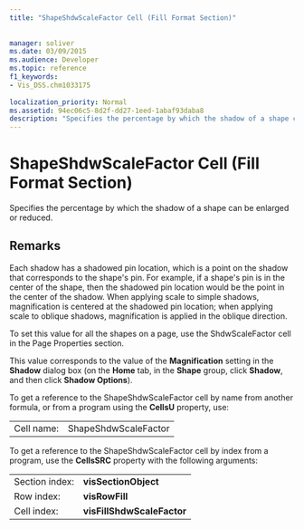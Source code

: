 ```yaml
---
title: "ShapeShdwScaleFactor Cell (Fill Format Section)"
 
 
manager: soliver
ms.date: 03/09/2015
ms.audience: Developer
ms.topic: reference
f1_keywords:
- Vis_DSS.chm1033175
 
localization_priority: Normal
ms.assetid: 94ec06c5-8d2f-dd27-1eed-1abaf93daba8
description: "Specifies the percentage by which the shadow of a shape can be enlarged or reduced."
---
```


# ShapeShdwScaleFactor Cell (Fill Format Section)

Specifies the percentage by which the shadow of a shape can be enlarged or reduced.
  
## Remarks

Each shadow has a shadowed pin location, which is a point on the shadow that corresponds to the shape's pin. For example, if a shape's pin is in the center of the shape, then the shadowed pin location would be the point in the center of the shadow. When applying scale to simple shadows, magnification is centered at the shadowed pin location; when applying scale to oblique shadows, magnification is applied in the oblique direction. 
  
To set this value for all the shapes on a page, use the ShdwScaleFactor cell in the Page Properties section.
  
This value corresponds to the value of the **Magnification** setting in the **Shadow** dialog box (on the **Home** tab, in the **Shape** group, click **Shadow**, and then click **Shadow Options**).
  
To get a reference to the ShapeShdwScaleFactor cell by name from another formula, or from a program using the **CellsU** property, use: 
  
|||
|:-----|:-----|
|Cell name:  <br/> |ShapeShdwScaleFactor  <br/> |
   
To get a reference to the ShapeShdwScaleFactor cell by index from a program, use the **CellsSRC** property with the following arguments: 
  
|||
|:-----|:-----|
|Section index:  <br/> |**visSectionObject** <br/> |
|Row index:  <br/> |**visRowFill** <br/> |
|Cell index:  <br/> |**visFillShdwScaleFactor** <br/> |
   

